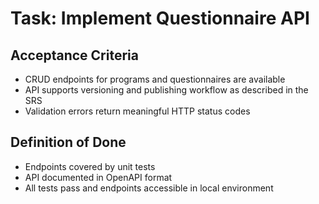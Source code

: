 # Task: Implement Questionnaire API

## Acceptance Criteria
- CRUD endpoints for programs and questionnaires are available
- API supports versioning and publishing workflow as described in the SRS
- Validation errors return meaningful HTTP status codes

## Definition of Done
- Endpoints covered by unit tests
- API documented in OpenAPI format
- All tests pass and endpoints accessible in local environment
